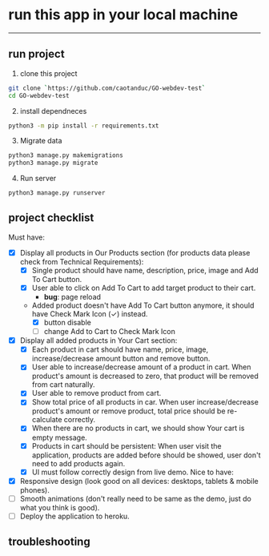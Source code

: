 # run this app in your local machine
---

## run project
1. clone this project
```bash
git clone `https://github.com/caotanduc/GO-webdev-test`
cd GO-webdev-test

```

2. install dependneces
```bash
python3 -m pip install -r requirements.txt
```

3. Migrate data
```bash
python3 manage.py makemigrations
python3 manage.py migrate
```

4. Run server
```bash
python3 manage.py runserver
```
## project checklist
Must have:
- [x] Display all products in Our Products section (for products data please check from Technical Requirements):
    - [x] Single product should have name, description, price, image and Add To Cart button.
    - [x] User able to click on Add To Cart to add target product to their cart.
        - **bug**: page reload
    - Added product doesn't have Add To Cart button anymore, it should have Check Mark Icon (✓) instead.
        - [x] button disable
        - [ ] change Add to Cart to Check Mark Icon
- [x] Display all added products in Your Cart section:
    - [x] Each product in cart should have name, price, image, increase/decrease amount button and remove button.
    - [x] User able to increase/decrease amount of a product in cart. When product's amount is decreased to zero, that product will be removed from cart naturally.
    - [x] User able to remove product from cart.
    - [x] Show total price of all products in car. When user increase/decrease product's amount or remove product, total price should be re-calculate correctly.
    - [x] When there are no products in cart, we should show Your cart is empty message.
    - [x] Products in cart should be persistent: When user visit the application, products are added before should be showed, user don't need to add products again.
    - [x] UI must follow correctly design from live demo.
Nice to have:
- [x] Responsive design (look good on all devices: desktops, tablets & mobile phones).
- [ ] Smooth animations (don't really need to be same as the demo, just do what you think is good).
- [ ] Deploy the application to heroku.

## troubleshooting
